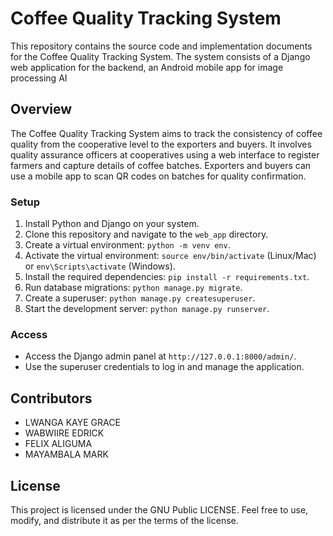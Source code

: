 # Coffee Quality Tracking System

This repository contains the source code and implementation documents for the Coffee Quality Tracking System. The system consists of a Django web application for the backend, an Android mobile app for image processing AI

## Overview

The Coffee Quality Tracking System aims to track the consistency of coffee quality from the cooperative level to the exporters and buyers. It involves quality assurance officers at cooperatives using a web interface to register farmers and capture details of coffee batches. Exporters and buyers can use a mobile app to scan QR codes on batches for quality confirmation.


### Setup

1. Install Python and Django on your system.
2. Clone this repository and navigate to the `web_app` directory.
3. Create a virtual environment: `python -m venv env`.
4. Activate the virtual environment: `source env/bin/activate` (Linux/Mac) or `env\Scripts\activate` (Windows).
5. Install the required dependencies: `pip install -r requirements.txt`.
6. Run database migrations: `python manage.py migrate`.
7. Create a superuser: `python manage.py createsuperuser`.
8. Start the development server: `python manage.py runserver`.

### Access

- Access the Django admin panel at `http://127.0.0.1:8000/admin/`.
- Use the superuser credentials to log in and manage the application.

## Contributors

- LWANGA KAYE GRACE
- WABWIIRE EDRICK
- FELIX ALIGUMA
- MAYAMBALA MARK

## License

This project is licensed under the GNU Public LICENSE. Feel free to use, modify, and distribute it as per the terms of the license.
